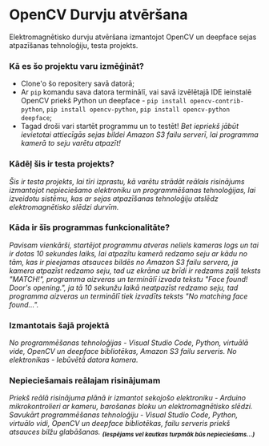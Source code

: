 # OpenCV Durvju atvēršana
Elektromagnētisko durvju atvēršana izmantojot OpenCV un deepface sejas atpazīšanas tehnoloģiju, testa projekts.

### Kā es šo projektu varu izmēģināt?
- Clone'o šo repositery savā datorā;
- Ar `pip` komandu sava datora terminālī, vai savā izvēlētajā IDE ieinstalē OpenCV priekš Python un deepface - `pip install opencv-contrib-python`, `pip install opencv-python`, `pip install opencv-python deepface`;
- Tagad droši vari startēt programmu un to testēt!
 _Bet iepriekš jābūt ievietotai attiecīgās sejas bildei Amazon S3 failu serverī, lai programma kamerā to seju varētu atpazīt!_

### Kādēļ šis ir testa projekts?
_Šis ir testa projekts, lai tīri izprastu, kā varētu strādāt reālais risinājums izmantojot nepieciešamo elektroniku un programmēšanas tehnoloģijas, 
lai izveidotu sistēmu, kas ar sejas atpazīšanas tehnoloģiju atslēdz elektromagnētisko slēdzi durvīm._

### Kāda ir šīs programmas funkcionalitāte?
_Pavisam vienkārši, startējot programmu atveras neliels kameras logs un tai ir dotas 10 sekundes laiks, lai atpazītu kamerā redzamo seju ar kādu no tām, kas ir pieejamas atsauces bildēs no Amazon S3 failu servera,
ja kamera atpazīst redzamo seju, tad uz ekrāna uz brīdi ir redzams zaļš teksts "MATCH!", programma aizveras un terminālī izvada tekstu "Face found! Door's opening.", ja tā 10 sekunžu laikā
neatpazīst redzamo seju, tad programma aizveras un terminālī tiek izvadīts teksts "No matching face found..."._

### Izmantotais šajā projektā
_No programmēšanas tehnoloģijas - Visual Studio Code, Python, virtuālā vide, OpenCV un deepface bibliotēkas, Amazon S3 failu serveris.
No elektronikas - Iebūvētā datora kamera._

### Nepieciešamais reālajam risinājumam
_Priekš reālā risinājuma plānā ir izmantot sekojošo elektroniku - Arduino mikrokontrolieri ar kameru, barošanas bloku un elektromagnētisko slēdzi.
Savukārt programmēšanas tehnoloģiju - Visual Studio Code, Python, virtuālo vidi, OpenCV un deepface bibliotēkas, failu serveris priekš atsauces bilžu glabāšanas. <sub>**(Iespējams vel kautkas turpmāk būs nepieciešams...)**</sub>_
